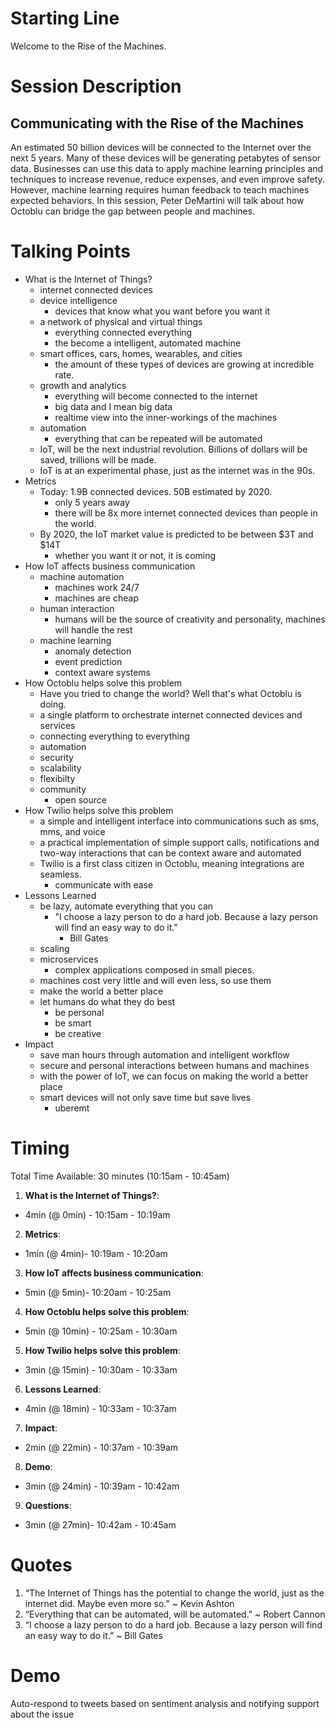 # Starting Line

Welcome to the Rise of the Machines.

# Session Description

## Communicating with the Rise of the Machines

An estimated 50 billion devices will be connected to the Internet over the next 5 years. Many of these devices will be generating petabytes of sensor data.  Businesses can use this data to apply machine learning principles and techniques to increase revenue, reduce expenses, and even improve safety. However, machine learning requires human feedback to teach machines expected behaviors. In this session, Peter DeMartini will talk about how Octoblu can bridge the gap between people and machines.

# Talking Points

- What is the Internet of Things?
  - internet connected devices
  - device intelligence
    - devices that know what you want before you want it
  - a network of physical and virtual things
    - everything connected everything
    - the become a intelligent, automated machine
  - smart offices, cars, homes, wearables, and cities
    - the amount of these types of devices are growing at incredible rate.
  - growth and analytics
    - everything will become connected to the internet
    - big data and I mean big data
    - realtime view into the inner-workings of the machines
  - automation
    - everything that can be repeated will be automated
  - IoT, will be the next industrial revolution. Billions of dollars will be saved, trillions will be made.
  - IoT is at an experimental phase, just as the internet was in the 90s.
- Metrics
  - Today: 1.9B connected devices. 50B estimated by 2020.
    - only 5 years away
    - there will be 8x more internet connected devices than people in the world.
  - By 2020, the IoT market value is predicted to be between $3T and $14T
    - whether you want it or not, it is coming
- How IoT affects business communication
  - machine automation
    - machines work 24/7
    - machines are cheap
  - human interaction
    - humans will be the source of creativity and personality, machines will handle the rest
  - machine learning
    - anomaly detection
    - event prediction
    - context aware systems
- How Octoblu helps solve this problem
  - Have you tried to change the world? Well that's what Octoblu is doing.
  - a single platform to orchestrate internet connected devices and services
  - connecting everything to everything
  - automation
  - security
  - scalability
  - flexibilty
  - community
    - open source
- How Twilio helps solve this problem
  - a simple and intelligent interface into communications such as sms, mms, and voice
  - a practical implementation of simple support calls, notifications and two-way interactions that can be context aware and automated
  - Twilio is a first class citizen in Octoblu, meaning integrations are seamless.
    - communicate with ease
- Lessons Learned
  - be lazy, automate everything that you can
    - "I choose a lazy person to do a hard job. Because a lazy person will find an easy way to do it."
      - Bill Gates
  - scaling
  - microservices
    - complex applications composed in small pieces.
  - machines cost very little and will even less, so use them
  - make the world a better place
  - let humans do what they do best
    - be personal
    - be smart
    - be creative
- Impact
  - save man hours through automation and intelligent workflow
  - secure and personal interactions between humans and machines
  - with the power of IoT, we can focus on making the world a better place
  - smart devices will not only save time but save lives
    - uberemt

# Timing

Total Time Available: 30 minutes (10:15am - 10:45am)

1. **What is the Internet of Things?**:
  - 4min (@ 0min) - 10:15am - 10:19am
2. **Metrics**:
  - 1min (@ 4min)- 10:19am - 10:20am
3. **How IoT affects business communication**:
  - 5min (@ 5min)- 10:20am - 10:25am
4. **How Octoblu helps solve this problem**:
  - 5min (@ 10min) - 10:25am - 10:30am
5. **How Twilio helps solve this problem**:
  - 3min (@ 15min) - 10:30am - 10:33am
6. **Lessons Learned**:
  - 4min (@ 18min) - 10:33am - 10:37am
7. **Impact**:
  - 2min (@ 22min) - 10:37am - 10:39am
8. **Demo**:
  - 3min (@ 24min) - 10:39am - 10:42am
9. **Questions**:
  - 3min (@ 27min)- 10:42am - 10:45am

# Quotes

1. “The Internet of Things has the potential to change the world, just as the internet did. Maybe even more so.” ~ Kevin Ashton
2. “Everything that can be automated, will be automated.” ~ Robert Cannon
3. “I choose a lazy person to do a hard job. Because a lazy person will find an easy way to do it.” ~ Bill Gates

# Demo

Auto-respond to tweets based on sentiment analysis and notifying support about the issue
